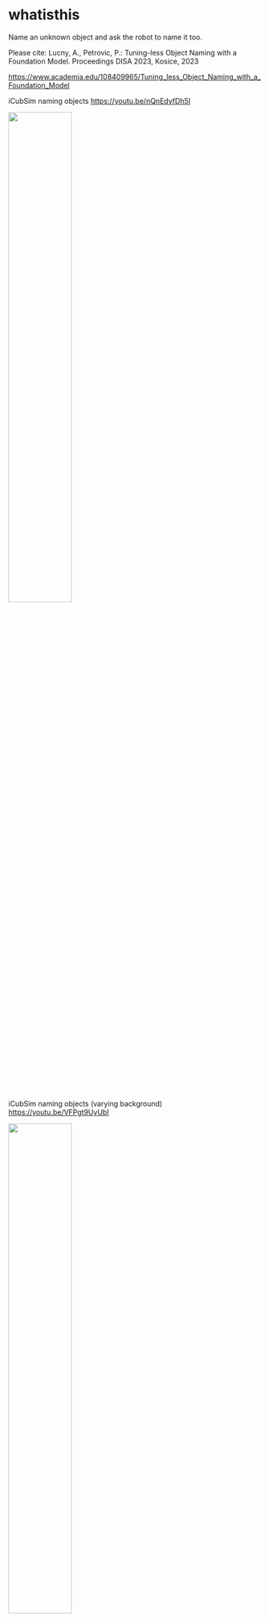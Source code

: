 # whatisthis
Name an unknown object and ask the robot to name it too. 

Please cite: Lucny, A., Petrovic, P.: Tuning-less Object Naming with a Foundation Model.
Proceedings DISA 2023, Kosice, 2023

https://www.academia.edu/108409965/Tuning_less_Object_Naming_with_a_Foundation_Model


iCubSim naming objects 
https://youtu.be/nQnEdyfDh5I

[<img src="https://www.agentspace.org/images/nQnEdyfDh5I.png" width="50%">](https://youtu.be/nQnEdyfDh5I "iCubSim naming objects")

iCubSim naming objects (varying background) 
https://youtu.be/VFPgt9UyUbI

[<img src="https://www.agentspace.org/images/VFPgt9UyUbI.png" width="50%">](https://youtu.be/VFPgt9UyUbI "iCubSim naming objects (varying background)")

NICO naming objects (turning head via the attention map) 
https://youtu.be/5B6e-82K_BI

[<img src="https://www.agentspace.org/images/5B6e-82K_BI.png" width="50%">](https://youtu.be/5B6e-82K_BI "NICO naming objects (turning head via the attention map)")
